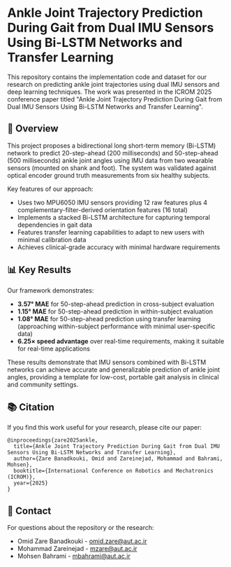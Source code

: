 # Ankle Joint Trajectory Prediction During Gait from Dual IMU Sensors Using Bi-LSTM Networks and Transfer Learning



This repository contains the implementation code and dataset for our research on predicting ankle joint trajectories using dual IMU sensors and deep learning techniques. The work was presented in the ICROM 2025 conference paper titled "Ankle Joint Trajectory Prediction During Gait from Dual IMU Sensors Using Bi-LSTM Networks and Transfer Learning".

## 📌 Overview

This project proposes a bidirectional long short-term memory (Bi-LSTM) network to predict 20-step-ahead (200 milliseconds) and 50-step-ahead (500 milliseconds) ankle joint angles using IMU data from two wearable sensors (mounted on shank and foot). The system was validated against optical encoder ground truth measurements from six healthy subjects.

Key features of our approach:
- Uses two MPU6050 IMU sensors providing 12 raw features plus 4 complementary-filter-derived orientation features (16 total)
- Implements a stacked Bi-LSTM architecture for capturing temporal dependencies in gait data
- Features transfer learning capabilities to adapt to new users with minimal calibration data
- Achieves clinical-grade accuracy with minimal hardware requirements

## 📊 Key Results

Our framework demonstrates:
- **3.57° MAE** for 50-step-ahead prediction in cross-subject evaluation
- **1.15° MAE** for 50-step-ahead prediction in within-subject evaluation
- **1.08° MAE** for 50-step-ahead prediction using transfer learning (approaching within-subject performance with minimal user-specific data)
- **6.25× speed advantage** over real-time requirements, making it suitable for real-time applications

These results demonstrate that IMU sensors combined with Bi-LSTM networks can achieve accurate and generalizable prediction of ankle joint angles, providing a template for low-cost, portable gait analysis in clinical and community settings.

## 📚 Citation

If you find this work useful for your research, please cite our paper:

```
@inproceedings{zare2025ankle,
  title={Ankle Joint Trajectory Prediction During Gait from Dual IMU Sensors Using Bi-LSTM Networks and Transfer Learning},
  author={Zare Banadkouki, Omid and Zareinejad, Mohammad and Bahrami, Mohsen},
  booktitle={International Conference on Robotics and Mechatronics (ICROM)},
  year={2025}
}
```


## 📧 Contact

For questions about the repository or the research:
- Omid Zare Banadkouki - [omid.zare@aut.ac.ir](mailto:omid.zare@aut.ac.ir)
- Mohammad Zareinejad - [mzare@aut.ac.ir](mailto:mzare@aut.ac.ir)
- Mohsen Bahrami - [mbahrami@aut.ac.ir](mailto:mbahrami@aut.ac.ir)


